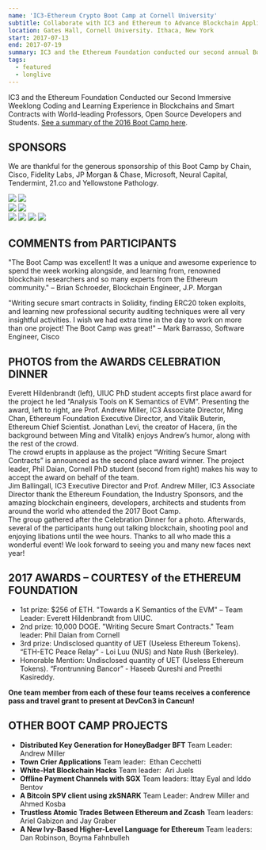 ```yaml
---
name: 'IC3-Ethereum Crypto Boot Camp at Cornell University'
subtitle: Collaborate with IC3 and Ethereum to Advance Blockchain Applications.
location: Gates Hall, Cornell University. Ithaca, New York
start: 2017-07-13
end: 2017-07-19
summary: IC3 and the Ethereum Foundation conducted our second annual Boot Camp, an immersive coding and learning experience in blockchains and smart contracts with world-leading researchers, open source developers, and students.
tags:
  - featured
  - longlive
---
```


IC3 and the Ethereum Foundation Conducted our Second Immersive Weeklong Coding and Learning Experience in Blockchains and Smart Contracts with World-leading Professors, Open Source Developers and Students. [See a summary of the 2016 Boot Camp here](http://www.initc3.org/events/2016-07-20-IC3-Ethereum-Crypto-Boot-Camp-and-Workshop-at-Cornell-University.html).

## SPONSORS

We are thankful for the generous sponsorship of this Boot Camp by Chain, Cisco, Fidelity Labs, JP Morgan & Chase, Microsoft, Neural Capital, Tendermint, 21.co and Yellowstone Pathology.

<div class="ui center aligned basic segment">
  <div class="ui medium images">
    <img class="ui image logo" id="chain" src="../images/events/eth-bootcamp-17/Chain.png" />
    <img class="ui image logo" id="fidelitylabs" src="../images/events/eth-bootcamp-17/FidelityLabs.jpg" />
  </div>

  <div class="ui medium images">
    <img class="ui image logo" id="microsoft" src="../images/events/eth-bootcamp-17/Microsoft.jpg" />
    <img class="ui image logo" id="jpmorganchase" src="../images/events/eth-bootcamp-17/JPMorgan.jpg" />
  </div>

  <div class="ui small images">
    <img class="ui image logo" id="cisco" src="../images/events/eth-bootcamp-17/CISCO.jpg" />
    <img class="ui image logo" id="tendermint" src="../images/events/eth-bootcamp-17/Tendermint.png" />
    <img class="ui image logo" id="21co" src="../images/events/eth-bootcamp-17/21.co.png" />
    <img class="ui image logo" id="neuralcapital" src="../images/events/eth-bootcamp-17/neuralcapital.png" />
  </div>
</div>

## COMMENTS from PARTICIPANTS

"The Boot Camp was excellent! It was a unique and awesome experience to spend the week working alongside, and learning from, renowned blockchain researchers and so many experts from the Ethereum community." – Brian Schroeder, Blockchain Engineer, J.P. Morgan


"Writing secure smart contracts in Solidity, finding ERC20 token exploits, and learning new professional security auditing techniques were all very insightful activities. I wish we had extra time in the day to work on more than one project! The Boot Camp was great!" – Mark Barrasso, Software Engineer, Cisco


## PHOTOS from the AWARDS CELEBRATION DINNER

<div class="ui piled segment">
    <img class="ui centered image" src="../images/events/eth-bootcamp-17/1.png" alt="" />
    <div class="ui bottom attached message">
    Everett Hildenbrandt (left), UIUC PhD student accepts first place award for the project he led “Analysis Tools on K Semantics of EVM”.  Presenting the award, left to right, are Prof. Andrew Miller, IC3 Associate Director, Ming Chan, Ethereum Foundation Executive Director, and Vitalik Buterin, Ethereum Chief Scientist. Jonathan Levi, the creator of Hacera, (in the background between Ming and Vitalik) enjoys Andrew’s humor, along with the rest of the crowd.
    </div>  
</div>

<div class="ui piled segment">
    <img class="ui centered image" src="../images/events/eth-bootcamp-17/2.png" alt="" />
    <div class="ui bottom attached message">
    The crowd erupts in applause as the project “Writing Secure Smart Contracts” is announced as the second place award winner. The project leader, Phil Daian, Cornell PhD student (second from right) makes his way to accept the award on behalf of the team.
    </div>  
</div>

<div class="ui piled segment">
    <img class="ui centered image" src="../images/events/eth-bootcamp-17/3.png" alt="" />
    <div class="ui bottom attached message">
    Jim Ballingall, IC3 Executive Director and Prof. Andrew Miller, IC3 Associate Director thank the Ethereum Foundation, the Industry Sponsors, and the amazing blockchain engineers, developers, architects and students from around the world who attended the 2017 Boot Camp.
    </div>  
</div>

<div class="ui piled segment">
    <img class="ui centered image" src="../images/events/eth-bootcamp-17/4.png" alt="" />
    <div class="ui bottom attached message">
    The group gathered after the Celebration Dinner for a photo. Afterwards, several of the participants hung out talking blockchain, shooting pool and enjoying libations until the wee hours.  Thanks to all who made this a wonderful event!  We look forward to seeing you and many new faces next year!
    </div>  
</div>

## 2017 AWARDS – COURTESY of the ETHEREUM FOUNDATION

- 1st prize: $256 of ETH. "Towards a K Semantics of the EVM" – Team Leader: Everett Hildenbrandt from UIUC.
- 2nd prize: 10,000 DOGE. "Writing Secure Smart Contracts." Team leader: Phil Daian from Cornell
- 3rd prize:  Undisclosed quantity of UET (Useless Ethereum Tokens). “ETH-ETC Peace Relay” - Loi Luu (NUS) and Nate Rush (Berkeley).
- Honorable Mention: Undisclosed quantity of UET (Useless Ethereum Tokens). “Frontrunning Bancor” - Haseeb Qureshi and Preethi Kasireddy.

__One team member from each of these four teams receives a conference pass and travel grant to present at DevCon3 in Cancun!__

## OTHER BOOT CAMP PROJECTS

- __Distributed Key Generation for HoneyBadger BFT__ Team Leader: Andrew Miller
- __Town Crier Applications__ Team leader:  Ethan Cecchetti
- __White-Hat Blockchain Hacks__ Team leader:  Ari Juels
- __Offline Payment Channels with SGX__ Team leaders: Ittay Eyal and Iddo Bentov
- __A Bitcoin SPV client using zkSNARK__ Team Leader: Andrew Miller and Ahmed Kosba
- __Trustless Atomic Trades Between Ethereum and Zcash__ Team leaders: Ariel Gabizon and Jay Graber
- __A New Ivy-Based Higher-Level Language for Ethereum__ Team leaders: Dan Robinson, Boyma Fahnbulleh
